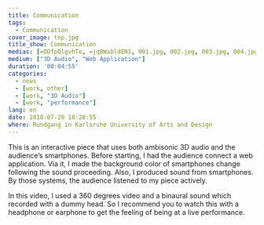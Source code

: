 ```yaml
---
title: Communication
tags:
  - Communication
cover_image: top.jpg
title_show: Communication
medias: [=ODfpQlgvhTo, =jqBWabldENI, 001.jpg, 002.jpg, 003.jpg, 004.jpg]
medium: ["3D Audio", "Web Application"]
duration: '00:04:55'
categories:
  - news
  - [work, other]
  - [work, "3D Audio"]
  - [work, "performance"]
lang: en
date: 2018-07-20 18:28:55
where: Rundgang in Karlsruhe University of Arts and Design
---
```

This is an interactive piece that uses both ambisonic 3D audio and the audience’s smartphones. Before starting, I had the audience connect a web application. Via it, I made the background color of smartphones change following the sound proceeding. Also, I produced sound from smartphones. By those systems, the audience listened to my piece actively.

In this video, I used a 360 degrees video and a binaural sound which recorded with a dummy head. So I recommend you to watch this with a headphone or earphone to get the feeling of being at a live performance.
<!--
# Tag Plugins
## Image
{% img [class names] /path/to/image [width] [height] "title text 'alt text'" %}

## Link
{% link text url [external] [title] %}

## YouTube
{% youtube video_id %}

## Vimeo
{% vimeo video_id [width] [height] %}

<!-- more -->
